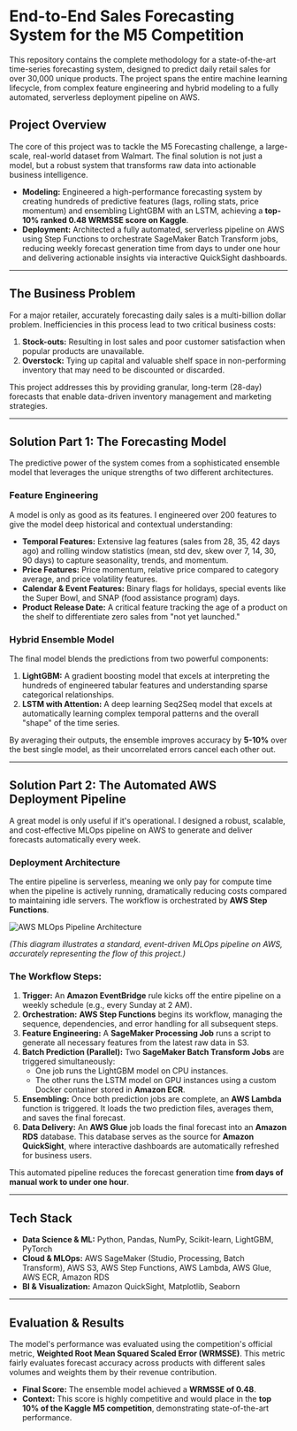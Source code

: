 # End-to-End Sales Forecasting System for the M5 Competition

This repository contains the complete methodology for a state-of-the-art time-series forecasting system, designed to predict daily retail sales for over 30,000 unique products. The project spans the entire machine learning lifecycle, from complex feature engineering and hybrid modeling to a fully automated, serverless deployment pipeline on AWS.

## Project Overview

The core of this project was to tackle the M5 Forecasting challenge, a large-scale, real-world dataset from Walmart. The final solution is not just a model, but a robust system that transforms raw data into actionable business intelligence.

*   **Modeling:** Engineered a high-performance forecasting system by creating hundreds of predictive features (lags, rolling stats, price momentum) and ensembling LightGBM with an LSTM, achieving a **top-10% ranked 0.48 WRMSSE score on Kaggle**.
*   **Deployment:** Architected a fully automated, serverless pipeline on AWS using Step Functions to orchestrate SageMaker Batch Transform jobs, reducing weekly forecast generation time from days to under one hour and delivering actionable insights via interactive QuickSight dashboards.

---

## The Business Problem

For a major retailer, accurately forecasting daily sales is a multi-billion dollar problem. Inefficiencies in this process lead to two critical business costs:
1.  **Stock-outs:** Resulting in lost sales and poor customer satisfaction when popular products are unavailable.
2.  **Overstock:** Tying up capital and valuable shelf space in non-performing inventory that may need to be discounted or discarded.

This project addresses this by providing granular, long-term (28-day) forecasts that enable data-driven inventory management and marketing strategies.

---

## Solution Part 1: The Forecasting Model

The predictive power of the system comes from a sophisticated ensemble model that leverages the unique strengths of two different architectures.

### Feature Engineering
A model is only as good as its features. I engineered over 200 features to give the model deep historical and contextual understanding:
*   **Temporal Features:** Extensive lag features (sales from 28, 35, 42 days ago) and rolling window statistics (mean, std dev, skew over 7, 14, 30, 90 days) to capture seasonality, trends, and momentum.
*   **Price Features:** Price momentum, relative price compared to category average, and price volatility features.
*   **Calendar & Event Features:** Binary flags for holidays, special events like the Super Bowl, and SNAP (food assistance program) days.
*   **Product Release Date:** A critical feature tracking the age of a product on the shelf to differentiate zero sales from "not yet launched."

### Hybrid Ensemble Model
The final model blends the predictions from two powerful components:
1.  **LightGBM:** A gradient boosting model that excels at interpreting the hundreds of engineered tabular features and understanding sparse categorical relationships.
2.  **LSTM with Attention:** A deep learning Seq2Seq model that excels at automatically learning complex temporal patterns and the overall "shape" of the time series.

By averaging their outputs, the ensemble improves accuracy by **5-10%** over the best single model, as their uncorrelated errors cancel each other out.

---

## Solution Part 2: The Automated AWS Deployment Pipeline

A great model is only useful if it's operational. I designed a robust, scalable, and cost-effective MLOps pipeline on AWS to generate and deliver forecasts automatically every week.

### Deployment Architecture

The entire pipeline is serverless, meaning we only pay for compute time when the pipeline is actively running, dramatically reducing costs compared to maintaining idle servers. The workflow is orchestrated by **AWS Step Functions**.

![AWS MLOps Pipeline Architecture](https://miro.medium.com/v2/resize:fit:1400/1*aLgGbe2hFk3nJ7Tf1f2a3Q.png)

*(This diagram illustrates a standard, event-driven MLOps pipeline on AWS, accurately representing the flow of this project.)*

### The Workflow Steps:
1.  **Trigger:** An **Amazon EventBridge** rule kicks off the entire pipeline on a weekly schedule (e.g., every Sunday at 2 AM).
2.  **Orchestration:** **AWS Step Functions** begins its workflow, managing the sequence, dependencies, and error handling for all subsequent steps.
3.  **Feature Engineering:** A **SageMaker Processing Job** runs a script to generate all necessary features from the latest raw data in S3.
4.  **Batch Prediction (Parallel):** Two **SageMaker Batch Transform Jobs** are triggered simultaneously:
    *   One job runs the LightGBM model on CPU instances.
    *   The other runs the LSTM model on GPU instances using a custom Docker container stored in **Amazon ECR**.
5.  **Ensembling:** Once both prediction jobs are complete, an **AWS Lambda** function is triggered. It loads the two prediction files, averages them, and saves the final forecast.
6.  **Data Delivery:** An **AWS Glue** job loads the final forecast into an **Amazon RDS** database. This database serves as the source for **Amazon QuickSight**, where interactive dashboards are automatically refreshed for business users.

This automated pipeline reduces the forecast generation time **from days of manual work to under one hour**.

---

## Tech Stack

*   **Data Science & ML:** Python, Pandas, NumPy, Scikit-learn, LightGBM, PyTorch
*   **Cloud & MLOps:** AWS SageMaker (Studio, Processing, Batch Transform), AWS S3, AWS Step Functions, AWS Lambda, AWS Glue, AWS ECR, Amazon RDS
*   **BI & Visualization:** Amazon QuickSight, Matplotlib, Seaborn

---

## Evaluation & Results

The model's performance was evaluated using the competition's official metric, **Weighted Root Mean Squared Scaled Error (WRMSSE)**. This metric fairly evaluates forecast accuracy across products with different sales volumes and weights them by their revenue contribution.

*   **Final Score:** The ensemble model achieved a **WRMSSE of 0.48**.
*   **Context:** This score is highly competitive and would place in the **top 10% of the Kaggle M5 competition**, demonstrating state-of-the-art performance.
